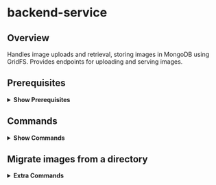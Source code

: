# backend-service

## Overview

Handles image uploads and retrieval, storing images in MongoDB using GridFS. Provides endpoints for uploading and serving images.

## Prerequisites

<details><summary><b>Show Prerequisites</b></summary>

- Docker (for containerization)
- Node.js (for development)

</details>

## Commands

<details><summary><b>Show Commands</b></summary>

### Setup

- Create the Docker network:

  ```sh
  docker network create my-network
  ```

### Build

- Build the Docker image:

  ```sh
  docker build -t backend-service .
  ```

### Run

- Run the container:

  ```sh
  docker run -d -p 3002:3002 --network my-network --env-file .env backend-service
  ```

### Debugging

- Check logs:

  ```sh
  docker logs <container-id>
  ```

### Environment Variables

- Create a .env file with:
  ```diff
  MONGO_URI=mongodb://admin:admin@backend-db:27017/sketch-app
  PORT=3001
  ```

</details>

## Migrate images from a directory

<details><summary><b>Extra Commands</b></summary>

### Install library

- Check for Axios, Form-data and mongodb to use GridFSBucket

  ```sh
  npm install axios form-data mongodb
  ```

### Run

- run migrate script to copy files into mongodb

  ```sh
  node migrate-images.js
  ```

### Check uploads

- replace with your username and password

  ```sh
  docker exec -it mongodb mongosh -u username -p password --authenticationDatabase admin
  ```

- run in order to find image metadata

  ```sh
  use auth-service
  show collections
  db.images.files.find()
  ```

</details>
